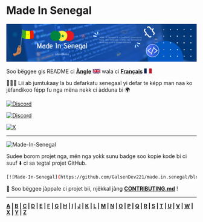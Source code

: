 # Made In Senegal

![COVER](../assets/cover.png)

Soo bëggee gis README ci **[Àngle](../README.md)** ![en](../assets/en.png) wala ci **[Français](../readmes/README-fr.md)** ![fr](../assets/fr.png)

👨🏽‍💻 Lii ab jumtukaay la bu defarkatu senegaal yi defar te képp man naa ko jëfandikoo fépp fu nga mëna nekk ci àdduna bi 🌍

[![Discord](https://img.shields.io/badge/Ko--fi-F16061?style=for-the-badge&logo=ko-fi&logoColor=white)](https://ko-fi.com/galsendev221)

[![Discord](https://img.shields.io/badge/Discord-7289DA?style=for-the-badge&logo=discord&logoColor=white)](https://discord.gg/CKZcKqf)

[![X](<https://img.shields.io/badge/X(Twitter)-000000?style=for-the-badge&logo=x&logoColor=white>)](https://x.com/galsendev221)

---

![Made-In-Senegal](../assets/badge.svg)

Sudee borom projet nga, mën nga yokk sunu badge soo kopie kode bi ci suuf ⬇️ ci sa tegtal projet GitHub.

```bash
[![Made-In-Senegal](https://github.com/GalsenDev221/made.in.senegal/blob/master/assets/badge.svg)]
```

🚧 Soo bëggee jàppale ci projet bii, njëkkal jàng **[CONTRIBUTING.md](../CONTRIBUTING.md)** !

---

**[A](../README.md#a) | [B](../README.md#b) | [C](../README.md#c) | [D](../README.md#d) | [E](../README.md#e) | [F](../README.md#f) | [G](../README.md#g) | [H](../README.md#h) | [I](../README.md#i) | [J](../README.md#j) | [K](../README.md#k) | [L](../README.md#l) | [M](../README.md#m) | [N](../README.md#n) | [O](../README.md#o) | [P](../README.md#p) | [Q](../README.md#q) | [R](../README.md#r) | [S](../README.md#s) | [T](../README.md#t) | [U](../README.md#u) | [V](../README.md#v) | [W](../README.md#w) | [X](../README.md#x) | [Y](../README.md#y) | [Z](../README.md#z)**
